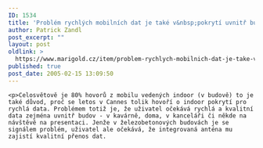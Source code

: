 ```yaml
---
ID: 1534
title: 'Problém rychlých mobilních dat je také v&nbsp;pokrytí uvnitř budov'
author: Patrick Zandl
post_excerpt: ""
layout: post
oldlink: >
  https://www.marigold.cz/item/problem-rychlych-mobilnich-dat-je-take-v-pokryti-uvnitr-budov
published: true
post_date: 2005-02-15 13:09:50
---
```

	<p>Celosvětově je 80% hovorů z mobilu vedených indoor (v budově) to je také důvod, proč se letos v Cannes tolik hovoří o indoor pokrytí pro rychlá data. Problémem totiž je, že uživatel očekává rychlá a kvalitní data zejména uvnitř budov - v kavárně, doma, v kanceláři či někde na návštěvě na presentaci. Jenže v železobetonových budovách je se signálem problém, uživatel ale očekává, že integrovaná anténa mu zajistí kvalitní přenos dat.
</p>